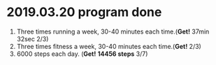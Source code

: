 # 2019.03.20 program done


 
1. Three times running a week, 30-40 minutes each time.(**Get!** 37min 32sec 2/3)
2. Three times fitness a week, 30-40 minutes each time.(**Get!** 2/3)
3. 6000 steps each day. (**Get!** **14456 steps** 3/7)
